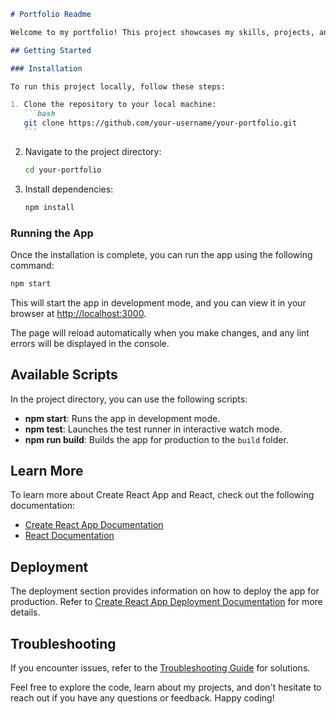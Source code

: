 ````markdown
# Portfolio Readme

Welcome to my portfolio! This project showcases my skills, projects, and experiences as a React developer. It was built using Create React App for easy development and deployment. Below, you'll find information on how to run the project, available scripts, and additional details.

## Getting Started

### Installation

To run this project locally, follow these steps:

1. Clone the repository to your local machine:
   ```bash
   git clone https://github.com/your-username/your-portfolio.git
   ```
````

2. Navigate to the project directory:

   ```bash
   cd your-portfolio
   ```

3. Install dependencies:
   ```bash
   npm install
   ```

### Running the App

Once the installation is complete, you can run the app using the following command:

```bash
npm start
```

This will start the app in development mode, and you can view it in your browser at [http://localhost:3000](http://localhost:3000).

The page will reload automatically when you make changes, and any lint errors will be displayed in the console.

## Available Scripts

In the project directory, you can use the following scripts:

- **npm start**: Runs the app in development mode.
- **npm test**: Launches the test runner in interactive watch mode.
- **npm run build**: Builds the app for production to the `build` folder.

## Learn More

To learn more about Create React App and React, check out the following documentation:

- [Create React App Documentation](https://facebook.github.io/create-react-app/docs/getting-started)
- [React Documentation](https://reactjs.org/)

## Deployment

The deployment section provides information on how to deploy the app for production. Refer to [Create React App Deployment Documentation](https://facebook.github.io/create-react-app/docs/deployment) for more details.

## Troubleshooting

If you encounter issues, refer to the [Troubleshooting Guide](https://facebook.github.io/create-react-app/docs/troubleshooting) for solutions.

Feel free to explore the code, learn about my projects, and don't hesitate to reach out if you have any questions or feedback. Happy coding!

```

```
